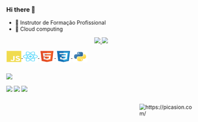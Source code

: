 ### Hi there 👋



- 🔭 Instrutor de Formação Profissional
- 🌱 Cloud computing 

<div align="center">
  <a href="https://github.com/Dortagomes">
  <img height="180em" src="https://github-readme-stats.vercel.app/api?username=Dortagomes&show_icons=true&theme=cobalt&include_all_commits=true&count_private=true"/>
  <img height="180em" src="https://github-readme-stats.vercel.app/api/top-langs/?username=Dortagomes&layout=compact&langs_count=7&theme=cobalt"/>
</div>

<div style="display: inline_block"><br>
  <img align="center" height="30" width="40" src="https://raw.githubusercontent.com/devicons/devicon/master/icons/javascript/javascript-plain.svg">
 
  <img align="center"  height="30" width="40" src="https://raw.githubusercontent.com/devicons/devicon/master/icons/react/react-original.svg">
  <img align="center"  height="30" width="40" src="https://raw.githubusercontent.com/devicons/devicon/master/icons/html5/html5-original.svg">
  <img align="center"  height="30" width="40" src="https://raw.githubusercontent.com/devicons/devicon/master/icons/css3/css3-original.svg">
  <img align="center"  height="30" width="40" src="https://raw.githubusercontent.com/devicons/devicon/master/icons/python/python-original.svg">
 
</div>

##

<div style="display: inline_block">
  
  <a href="https://www.instagram.com/thi_jesusgomes/" target="_blank"><img src="https://img.shields.io/badge/-Instagram-%23E4405F?style=for-the-badge&logo=instagram&logoColor=white" target="_blank"></a>
 	
 <a href="https://discord.gg/kY4C7X4X" target="_blank"><img src="https://img.shields.io/badge/Discord-7289DA?style=for-the-badge&logo=discord&logoColor=white" target="_blank"></a> 
  <a href = "mailto:thiago.cloudsenai@gmail.com"><img src="https://img.shields.io/badge/-Gmail-%23333?style=for-the-badge&logo=gmail&logoColor=white" target="_blank"></a>
  <a href="https://www.linkedin.com/in/thiago-gomes-69a577b5/" target="_blank"><img src="https://img.shields.io/badge/-LinkedIn-%230077B5?style=for-the-badge&logo=linkedin&logoColor=white" target="_blank"></a> 
##
  <a  href="www.instagram.com/thi_jesusgomes/"><img  align="right" width="150" height="150" src="https://i.picasion.com/pic92/141a8fc966bc85bf4bd41796031a93bb.gif" width="80" height="80" border="" alt="https://picasion.com/" /></a><br /><a href="https://picasion.com/"></a> 
  
</div>
  
